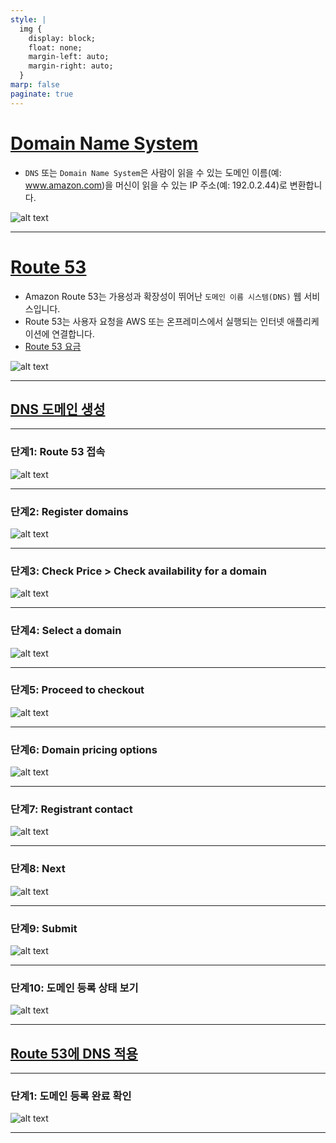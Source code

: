 ```yaml
---
style: |
  img {
    display: block;
    float: none;
    margin-left: auto;
    margin-right: auto;
  }
marp: false
paginate: true
---
```

# [Domain Name System](https://www.akamai.com/ko/glossary/what-are-dns-servers)
- `DNS` 또는 `Domain Name System`은 사람이 읽을 수 있는 도메인 이름(예: www.amazon.com)을 머신이 읽을 수 있는 IP 주소(예: 192.0.2.44)로 변환합니다.

![alt text](image-107.png)

---
# [Route 53](https://aws.amazon.com/ko/route53/)
- Amazon Route 53는 가용성과 확장성이 뛰어난 `도메인 이름 시스템(DNS)` 웹 서비스입니다. 
- Route 53는 사용자 요청을 AWS 또는 온프레미스에서 실행되는 인터넷 애플리케이션에 연결합니다.
- [Route 53 요금](https://aws.amazon.com/ko/route53/pricing/)

![alt text](image-106.png)

---
## [DNS 도메인 생성](https://aws.amazon.com/ko/getting-started/hands-on/get-a-domain/)

---
### 단계1: Route 53 접속 
![alt text](image-108.png)

---
### 단계2: Register domains
![alt text](image-109.png)

---
### 단계3: Check Price > Check availability for a domain
![alt text](image-110.png)

---
### 단계4: Select a domain
![alt text](image-111.png)

---
### 단계5: Proceed to checkout
![alt text](image-112.png)

---
### 단계6: Domain pricing options
![alt text](image-113.png)

---
### 단계7: Registrant contact
![alt text](image-114.png)

---
### 단계8: Next
![alt text](image-115.png)

---
### 단계9: Submit
![alt text](image-116.png)

---
### 단계10: 도메인 등록 상태 보기
![alt text](image-118.png)

---
## [Route 53에 DNS 적용](https://aws.amazon.com/ko/getting-started/hands-on/get-a-domain/)

---
### 단계1: 도메인 등록 완료 확인 
![alt text](image-117.png)

---





